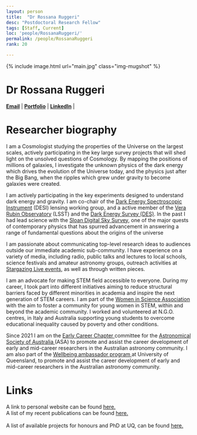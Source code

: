 ```yaml
---
layout: person
title:  "Dr Rossana Ruggeri"
desc: "Postdoctoral Research Fellow"
tags: [Staff, Current]
loc: 'people/RossanaRuggeri/'
permalink: /people/RossanaRuggeri
rank: 20

---
```

 
{% include image.html url="main.jpg" class="img-mugshot" %}

<div class="text-center" markdown="1">

# Dr Rossana Ruggeri


[**Email**](mailto:r.ruggeri@uq.edu.au)  \| [**Portfolio**](https://rossanaruggeri.github.io/) \| [**LinkedIn**](https://www.linkedin.com/in/rossana-ruggeri-476b591a2/) \|



</div>
 
# Researcher biography

I am a Cosmologist studying the properties of the Universe on the largest scales, actively participating in the  key large survey projects that will shed light on the unsolved questions of Cosmology. By mapping the positions of millions of galaxies, I investigate the unknown physics of the dark energy which drives the evolution of the Universe today, and the physics just after the Big Bang, when the ripples which grew under gravity to become galaxies were created.

<!-- I am a member of the two key experiments designed to understand dark energy and gravity, the Dark Energy Spectroscopic Instrument (DESI) and the Large Synoptic Survey Telescope (LSST). I am also a member of the Taipan Galaxy Survey. I am lead of the DESI sub-working group: C3-cosmology analysis framework.
Between 2014 and 2020 I was also member of:

• The Sloan Digital Sky Survey (SDSS).  
• European Space Agency (ESA) and the Euclid Consortium.   -->

I am actively participating in the key experiments designed to understand dark energy and gravity. I am co-chair of the <a href="https://www.desi.lbl.gov/"> Dark Energy Spectroscopic Instrument</a> (DESI) lensing working group, and a active member of the <a href="https://www.lsst.org/"> Vera Rubin Observatory</a> (LSST) and the <a href="https://www.darkenergysurvey.org/"> Dark Energy Survey (DES)</a>. In the past I had lead science with the  <a href="https://classic.sdss.org/">Sloan Digital Sky Survey</a>,  one of the major quests of contemporary physics that has spurred advancement in answering a range of fundamental questions about the origins of the universe
	                    </p></p>
I am passionate about communicating top-level research ideas to audiences outside our immediate academic sub-community. I have experience on a variety of media, including radio, public talks and lectures to local schools, science festivals and amateur astronomy groups, outreach activities at <a href="http://www.icg.port.ac.uk/stargazing/">Stargazing Live events</a>, as well as through written pieces. </p>

</p> I am an advocate for making STEM field accessible to everyone.  During my career, I took part into different initiatives aiming to reduce structural barriers faced by different minorities in academia and inspire the next generation of STEM careers. I am part of the <a href="https://www.uqu.com.au/club/women-in-science-association"> Women in Science Association</a> with the aim to foster a community for young women in STEM, within and beyond the academic community. I worked and volunteered at N.G.O. centres, in Italy and Australia supporting young students to overcome educational inequality caused by poverty and other conditions.</p>

</p> Since 2021 I am on the <a href="https://asa-ecr.org/">Early Career Chapter </a> committee for the <a href="https://asa.astronomy.org.au/"> Astronomical Society of Australia </a> (ASA) to promote and assist the career development of early and mid-career researchers in the Australian astronomy community. I am also part of the <a href="https://staff.uq.edu.au/information-and-services/health-safety-wellbeing/personal/wellness">Wellbeing ambassador program </a> at University of Queensland, to promote and assist the career development of early and mid-career researchers in the Australian astronomy community. </p>

</div>

# Links
A link to personal website can be found <a href="https://rossanaruggeri.github.io/" target="_blank"><span> here. </span></a>
            <br /> 
A list of my recent   publications can be found <a href="https://ui.adsabs.harvard.edu/search/filter_author_facet_hier_fq_author=AND&filter_author_facet_hier_fq_author=author_facet_hier%3A%220%2FRuggeri%2C%20R%22&filter_database_fq_database=AND&filter_database_fq_database=database%3A%22astronomy%22&fq=%7B!type%3Daqp%20v%3D%24fq_database%7D&fq=%7B!type%3Daqp%20v%3D%24fq_author%7D&fq_author=(author_facet_hier%3A%220%2FRuggeri%2C%20R%22)&fq_database=(database%3A%22astronomy%22)&q=%20author%3A%22rossana%20ruggeri%22%20year%3A2010-2025&sort=date%20desc%2C%20bibcode%20desc&p_=0" target="_blank"><span> here. </span></a>
            <br />  
A list of available projects for honours and PhD at UQ, can be found <a href="https://smp.uq.edu.au/project/unraveling-mysteries-dark-energy-3d-map-universe" target="_blank"><span> here. </span></a>

					
